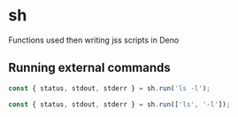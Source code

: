 # sh

Functions used then writing jss scripts in Deno

## Running external commands

```js
const { status, stdout, stderr } = sh.run('ls -l');

const { status, stdout, stderr } = sh.run(['ls', '-l']);
```
